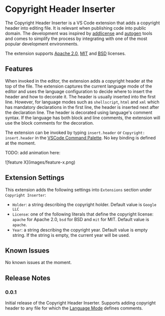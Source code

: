 # Copyright Header Inserter

The Copyright Header Inserter is a VS Code extension that adds a copyright header into editing file. It is relevant when publishing code into public domain. The development was inspired by [addlicense](https://github.com/google/addlicense) and [autogen](https://github.com/mbrukman/autogen) tools and comes to simplify the process by integrating with one of the most popular development environments.

The extension supports [Apache 2.0](https://www.apache.org/licenses/LICENSE-2.0), [MIT](https://opensource.org/licenses/MIT) and [BSD](http://www.linfo.org/bsdlicense.html) licenses.

## Features

When invoked in the editor, the extension adds a copyright header at the top of the file.
The extension captures the current language mode of the editor and uses the language configuration to decide where to insert the header and how to decorate it.
The header is usually inserted into the first line. However, for language modes such as `shellscript`, `html` and `xml` which has mandatory declarations in the first line, the header is inserted next after the declaration line.
The header is decorated using language's comment syntax. If the language has both block and line comments, the extension will use the block comments for the decoration.

The extension can be invoked by typing `insert.header` or `Copyright: insert.header` in the [VSCode Command Palette](https://code.visualstudio.com/docs/getstarted/userinterface#_command-palette). No key binding is defined at the moment.

TODO: add animation here:

\!\[feature X\]\(images/feature-x.png\)


## Extension Settings

This extension adds the following settings into `Extensions` section under `Copyright Inserter`:

* `Holder`: a string describing the copyright holder. Default value is `Google LLC`
* `License`: one of the following literals that define the copyright license: `apache` for Apache 2.0, `bsd` for BSD and `mit` for MIT. Default value is `apache`.
* `Year`: a string describing the copyright year. Default value is empty string. If the string is empty, the current year will be used.

## Known Issues

No known issues at the moment.

## Release Notes

### 0.0.1

Initial release of the Copyright Header Inserter. Supports adding copyright header to any file for which the [Language Mode](https://code.visualstudio.com/docs/languages/overview) defines comments.
